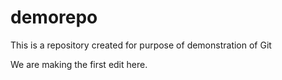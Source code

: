 # demorepo
This is a repository created for purpose of demonstration of Git

We are making the first edit here.
